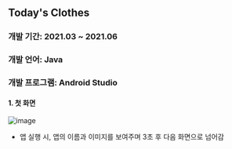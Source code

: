 ## Today's Clothes

### 개발 기간: 2021.03 ~ 2021.06
### 개발 언어: Java
### 개발 프로그램: Android Studio

#### 1. 첫 화면
![image](https://user-images.githubusercontent.com/48404941/160639088-977550ae-d585-4270-ae20-53c9d51c0b00.png)
- 앱 실행 시, 앱의 이름과 이미지를 보여주며 3초 후 다음 화면으로 넘어감
